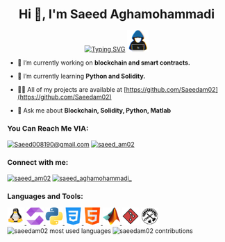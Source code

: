 <h1 align="center">Hi 👋, I'm Saeed Aghamohammadi</h1>
<p align="center"><a href="https://git.io/typing-svg"><img src="https://readme-typing-svg.demolab.com?font=Fira+Code&pause=1000&width=435&lines=Eager+to+collaborate+with+you+;++++++++++++++Web+3+Researcher+;I'm+a+programming+lover;A+Control-Science+Engineer+" alt="Typing SVG" /></a>
<picture><img src = "https://github.com/0xAbdulKhalid/0xAbdulKhalid/raw/main/assets/mdImages/about_me.gif" width = 50px></picture> 


- 🔭 I’m currently working on **blockchain and smart contracts.**

- 🌱 I’m currently learning **Python and Solidity.**

- 👨‍💻 All of my projects are available at [https://github.com/Saeedam02](https://github.com/Saeedam02)

- 💬 Ask me about **Blockchain, Solidity, Python, Matlab**

<h3 align="left">You Can Reach Me VIA:</h3>
<p align="left">
<a href="mailto:Saeed008190@gmail.com" target="blank"><img align="center" src="https://upload.wikimedia.org/wikipedia/commons/7/7e/Gmail_icon_%282020%29.svg" alt="Saeed008190@gmail.com" height="35" width="35" /></a>
<a href="https://t.me/saeed_am02" target="blank"><img align="center" src="https://upload.wikimedia.org/wikipedia/commons/8/83/Telegram_2019_Logo.svg" alt="saeed_am02" height="35" width="35" /></a>
</p>

<h3 align="left">Connect with me:</h3>
<p align="left">
<a href="https://twitter.com/saeed_am02" target="blank"><img align="center" src="https://raw.githubusercontent.com/rahuldkjain/github-profile-readme-generator/master/src/images/icons/Social/twitter.svg" alt="saeed_am02" height="30" width="40" /></a>
<a href="https://instagram.com/saeed_aghamohammadi_" target="blank"><img align="center" src="https://raw.githubusercontent.com/rahuldkjain/github-profile-readme-generator/master/src/images/icons/Social/instagram.svg" alt="saeed_aghamohammadi_" height="30" width="40" /></a>
</p>

<!-- Tools and Languages -->
<h3 align="left">Languages and Tools:</h3>
<div align="left">
<!-- OS -->
<!-- linux -->
<a href="https://www.linux.org/" target="_blank"> <img src="./images/Languages-Tools-images/Linux.svg" alt="Linux" width="40" height="40"/> </a>
<!-- Languages -->
<!-- Solidity -->
<a href="https://soliditylang.org/"> <img src="./images/Languages-Tools-images/Solidity.svg" alt="Solidity" width="40" height="40"/> </a>
<!-- python -->
<a href="https://www.python.org" target="_blank"> <img src="./images/Languages-Tools-images/Python.png" alt="Python" width="40" height="40"/> </a>
<!-- CSS -->
<a href="https://www.w3schools.com/css/" target="_blank"> <img src="./images/Languages-Tools-images/CSS.png" alt="CSS" width="40" height="40"/> </a>
<!-- HTML -->
<a href="https://www.w3schools.com/html/" target="_blank"> <img src="./images/Languages-Tools-images/HTML.png" alt="HTML" width="40" height="40"/> </a>
<!-- Matalb -->
<a href="https://www.mathworks.com/" target="_blank"> <img src="./images/Languages-Tools-images/Matlab.png" alt="MATLAB" width="40" height="40"/> </a>
<!-- Git -->
<a href="https://git-scm.com/" target="_blank"> <img src="./images/Languages-Tools-images/Git.png" alt="Git" width="40" height="40"/></a>
<!-- Foundry -->
<a href="https://getfoundry.sh/"> <img src="./images/Languages-Tools-images/Foundry.png" alt="Foundry" width="40" height="40"/> </a>

</div>

<!-- Github Stats -->
<div>
  <img width="45%" align="center" src="https://github-readme-stats.vercel.app/api/top-langs/?username=saeedam02&theme=vue-dark&show_icons=true&locale=en&layout=compact&hide_border=true" alt="saeedam02 most used languages" />
  <img width="53%" align="center" src="https://github-readme-streak-stats.herokuapp.com/?user=saeedam02&theme=vue-dark&hide_border=true" alt="saeedam02 contributions" />
</div>
